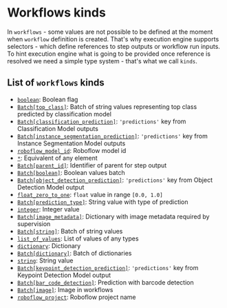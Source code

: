 # Workflows kinds

In `workflows` - some values are not possible to be defined at the moment
when `workflow` definition is created. That's why execution engine supports
selectors - which define references to step outputs or workflow run inputs.
To hint execution engine what is going to be provided once reference is 
resolved we need a simple type system - that's what we call `kinds`.
 
## List of `workflows` kinds
<!--- AUTOGENERATED_KINDS_LIST -->
* [`boolean`](/workflows/kinds/boolean): Boolean flag
* [`Batch[top_class]`](/workflows/kinds/batch_top_class): Batch of string values representing top class predicted by classification model
* [`Batch[classification_prediction]`](/workflows/kinds/batch_classification_prediction): `'predictions'` key from Classification Model outputs
* [`Batch[instance_segmentation_prediction]`](/workflows/kinds/batch_instance_segmentation_prediction): `'predictions'` key from Instance Segmentation Model outputs
* [`roboflow_model_id`](/workflows/kinds/roboflow_model_id): Roboflow model id
* [`*`](/workflows/kinds/*): Equivalent of any element
* [`Batch[parent_id]`](/workflows/kinds/batch_parent_id): Identifier of parent for step output
* [`Batch[boolean]`](/workflows/kinds/batch_boolean): Boolean values batch
* [`Batch[object_detection_prediction]`](/workflows/kinds/batch_object_detection_prediction): `'predictions'` key from Object Detection Model output
* [`float_zero_to_one`](/workflows/kinds/float_zero_to_one): `float` value in range `[0.0, 1.0]`
* [`Batch[prediction_type]`](/workflows/kinds/batch_prediction_type): String value with type of prediction
* [`integer`](/workflows/kinds/integer): Integer value
* [`Batch[image_metadata]`](/workflows/kinds/batch_image_metadata): Dictionary with image metadata required by supervision
* [`Batch[string]`](/workflows/kinds/batch_string): Batch of string values
* [`list_of_values`](/workflows/kinds/list_of_values): List of values of any types
* [`dictionary`](/workflows/kinds/dictionary): Dictionary
* [`Batch[dictionary]`](/workflows/kinds/batch_dictionary): Batch of dictionaries
* [`string`](/workflows/kinds/string): String value
* [`Batch[keypoint_detection_prediction]`](/workflows/kinds/batch_keypoint_detection_prediction): `'predictions'` key from Keypoint Detection Model output
* [`Batch[bar_code_detection]`](/workflows/kinds/batch_bar_code_detection): Prediction with barcode detection
* [`Batch[image]`](/workflows/kinds/batch_image): Image in workflows
* [`roboflow_project`](/workflows/kinds/roboflow_project): Roboflow project name
<!--- AUTOGENERATED_KINDS_LIST -->
